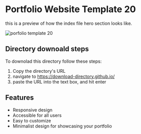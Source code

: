 # Portfolio Website Template 20

this is a preview of how the index file hero section looks like.

![porfolio template 20](../Lonely/Portfolio-Website-Template-20.png)

## Directory downoald steps

To downolad this directory follow these steps:

1. Copy the directory's URL
2. navigate to https://download-directory.github.io/
3. paste the URL into the text box, and hit enter

## Features

- Responsive design
- Accessible for all users
- Easy to customize
- Minimalist design for showcasing your portfolio
